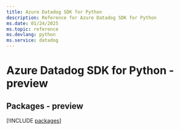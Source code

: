 ```yaml
---
title: Azure Datadog SDK for Python
description: Reference for Azure Datadog SDK for Python
ms.date: 01/24/2025
ms.topic: reference
ms.devlang: python
ms.service: datadog
---
```

# Azure Datadog SDK for Python - preview
## Packages - preview
[!INCLUDE [packages](datadog-index.md)]